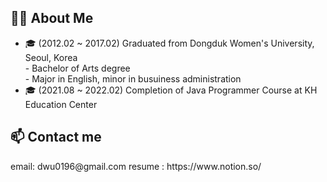 <h2>👩🏻 About Me</h2>
<ul>
  <li>
    🎓 (2012.02 ~ 2017.02) Graduated from Dongduk Women's University, Seoul, Korea <br>
    - Bachelor of Arts degree <br>
    - Major in English, minor in busuiness administration
  </li>
  <li>
    🎓 (2021.08 ~ 2022.02) Completion of Java Programmer Course at KH Education Center
  </li>
</ul>

<h2>📫 Contact me</h2>
email: dwu0196@gmail.com
resume : https://www.notion.so/






<!--
**OYeonJu/OyeonJu** is a ✨ _special_ ✨ repository because its `README.md` (this file) appears on your GitHub profile.

Here are some ideas to get you started:

- 🔭 I’m currently working on ...
- 🌱 I’m currently learning ...
- 👯 I’m looking to collaborate on ...
- 🤔 I’m looking for help with ...
- 💬 Ask me about ...
- 📫 How to reach me: ...
- 😄 Pronouns: ...
- ⚡ Fun fact: ...
-->
